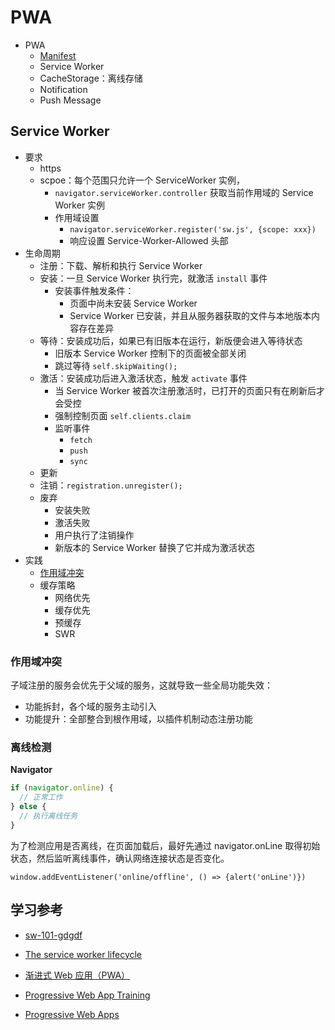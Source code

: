 # PWA

- PWA
  - [Manifest](https://developer.mozilla.org/zh-CN/docs/Web/Manifest)
  - Service Worker
  - CacheStorage：离线存储
  - Notification
  - Push Message

## Service Worker

- 要求
  - https
  - scpoe：每个范围只允许一个 ServiceWorker 实例，
    - `navigator.serviceWorker.controller` 获取当前作用域的 Service Worker 实例
    - 作用域设置
      - `navigator.serviceWorker.register('sw.js', {scope: xxx})`
      - 响应设置 Service-Worker-Allowed 头部
- 生命周期
  - 注册：下载、解析和执行 Service Worker
  - 安装：一旦 Service Worker 执行完，就激活 `install` 事件
    - 安装事件触发条件：
      - 页面中尚未安装 Service Worker
      - Service Worker 已安装，并且从服务器获取的文件与本地版本内容存在差异
  - 等待：安装成功后，如果已有旧版本在运行，新版便会进入等待状态
    - 旧版本 Service Worker 控制下的页面被全部关闭
    - 跳过等待 `self.skipWaiting();`
  - 激活：安装成功后进入激活状态，触发 `activate` 事件
    - 当 Service Worker 被首次注册激活时，已打开的页面只有在刷新后才会受控
    - 强制控制页面 `self.clients.claim`
    - 监听事件
      - `fetch`
      - `push`
      - `sync`
  - 更新
  - 注销：`registration.unregister();`
  - 废弃
    - 安装失败
    - 激活失败
    - 用户执行了注销操作
    - 新版本的 Service Worker 替换了它并成为激活状态
- 实践
  - [作用域冲突](#作用域冲突)
  - 缓存策略
    - 网络优先
    - 缓存优先
    - 预缓存
    - SWR

### 作用域冲突

子域注册的服务会优先于父域的服务，这就导致一些全局功能失效：

- 功能拆封，各个域的服务主动引入
- 功能提升：全部整合到根作用域，以插件机制动态注册功能

### 离线检测

**Navigator**

```javascript
if (navigator.online) {
  // 正常工作
} else {
  // 执行离线任务
}
```

为了检测应用是否离线，在页面加载后，最好先通过 navigator.onLine 取得初始状态，然后监听离线事件，确认网络连接状态是否变化。

```
window.addEventListener('online/offline', () => {alert('onLine')})
```

## 学习参考

- [sw-101-gdgdf](https://huangxuan.me/2016/11/20/sw-101-gdgdf/)
- [The service worker lifecycle](https://web.dev/service-worker-lifecycle/)

- [渐进式 Web 应用（PWA）](https://developer.mozilla.org/zh-CN/docs/Web/Progressive_web_apps)
- [Progressive Web App Training](https://www.youtube.com/playlist?list=PLNYkxOF6rcIB2xHBZ7opgc2Mv009X87Hh)
- [Progressive Web Apps](https://web.dev/progressive-web-apps/)
